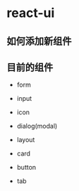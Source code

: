 # react-ui

## 如何添加新组件

## 目前的组件

- form

- input

- icon

- dialog(modal)

- layout

- card

- button

- tab
